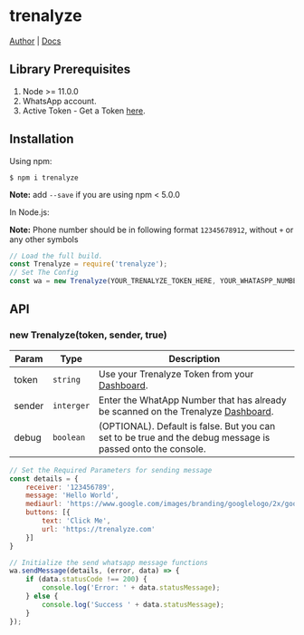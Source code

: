 # trenalyze

[Author](https://treasureuvietobore.com/) |
[Docs](https://github.com/Trenalyze/trenalyze#readme)


## Library Prerequisites

1. Node >= 11.0.0
1. WhatsApp account.
1. Active Token - Get a Token [here](https://trenalyze.com).


## Installation


Using npm:
```shell
$ npm i trenalyze
```
**Note:** add `--save` if you are using npm < 5.0.0

In Node.js:

**Note:** Phone number should be in following format `12345678912`, without `+` or any other symbols

```js
// Load the full build.
const Trenalyze = require('trenalyze');
// Set The Config
const wa = new Trenalyze(YOUR_TRENALYZE_TOKEN_HERE, YOUR_WHATASPP_NUMBER_HERE, true);
```
## API

### new Trenalyze(token, sender, true)

| Param | Type | Description |
| --- | --- | --- |
| token | `string` | Use your Trenalyze Token from your [Dashboard](https://trenalyze.com). |
| sender | `interger` | Enter the WhatApp Number that has already be scanned on the Trenalyze [Dashboard](https://trenalyze.com). |
| debug | `boolean` | (OPTIONAL). Default is false. But you can set to be true and the debug message is passed onto the console. |
```js
// Set the Required Parameters for sending message 
const details = {
    receiver: '123456789',
    message: 'Hello World',
    mediaurl: 'https://www.google.com/images/branding/googlelogo/2x/googlelogo_color_272x92dp.png',
    buttons: [{
        text: 'Click Me',
        url: 'https://trenalyze.com'
    }]
}

// Initialize the send whatsapp message functions
wa.sendMessage(details, (error, data) => {
    if (data.statusCode !== 200) {
        console.log('Error: ' + data.statusMessage);
    } else {
        console.log('Success ' + data.statusMessage);
    }
});

```

